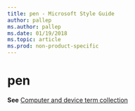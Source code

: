 ```yaml
---
title: pen - Microsoft Style Guide
author: pallep
ms.author: pallep
ms.date: 01/19/2018
ms.topic: article
ms.prod: non-product-specific
---
```


# pen

**See** [Computer and device term collection](/style-guide/a-z-word-list-term-collections/term-collections/computer-device-terms)
